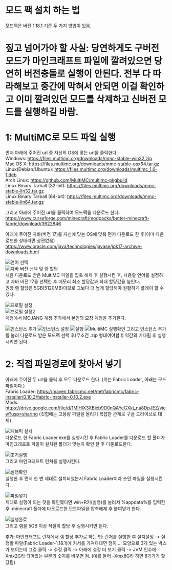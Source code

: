 # 모드 팩 설치 하는 법
모드팩은 버전 1.18.1 기준
두 가지 방법이 있음.

# 짚고 넘어가야 할 사실: 당연하게도 구버전 모드가 마인크래프트 파일에 깔려있으면 당연히 버전충돌로 실행이 안된다. 전부 다 따라해보고 중간에 막혀서 안되면 이걸 확인하고 이미 깔려있던 모드를 삭제하고 신버전 모드를 실행하길 바람.  


# 1: MultiMC로 모드 파일 실행
먼저 아래에 주어진 url 중 자신의 OS에 맞는 url을 클릭한다.  
Windows: https://files.multimc.org/downloads/mmc-stable-win32.zip  
Mac OS X: https://files.multimc.org/downloads/mmc-stable-osx64.tar.gz  
Linux(Debian/Ubuntu): https://files.multimc.org/downloads/multimc_1.6-1.deb  
Arch Linux: https://github.com/MultiMC/multimc-pkgbuild  
Linux Binary Tarball (32-bit): https://files.multimc.org/downloads/mmc-stable-lin32.tar.gz  
Linux Binary Tarball (64-bit): https://files.multimc.org/downloads/mmc-stable-lin64.tar.gz  
  
그리고 아래에 주어진 url을 클릭하여 모드팩을 다운로드 한다.  
https://www.curseforge.com/minecraft/modpacks/better-minecraft-fabric/download/3622846  
  
아래에 주어진 자바(버전 17)를 자신에 맞는 OS에 맞춰 먼저 다운로드 한 후(이미 다운로드한 상태라면 상관없음)  
https://www.oracle.com/java/technologies/javase/jdk17-archive-downloads.html  

![언어 선택](https://user-images.githubusercontent.com/89377563/151611837-96ef1f2f-736d-4b43-8daa-2d1e89f93110.PNG)    
![자바 버전 선택 및 램 할당](https://user-images.githubusercontent.com/89377563/151612292-d9006af7-a6e9-40a3-ac85-862b04ec43fd.PNG)  
처음 다운로드 받은 MultiMC 파일을 압축 해제 후 실행시킨 후, 사용할 언어를 설정하고 자바 버전 17을 선택한 후 메모리 최소 할당값과 최대 할당값을 높인다.  
권장 램 할당은 5GB(5120MB)이므로 그보다 더 높게 할당해야 원활하게 플레이 할 수 있다.  

![프로필 설정](https://user-images.githubusercontent.com/89377563/151611844-11bb09de-fc0e-4d2f-b647-042eb0a37261.PNG)  
![프로필 설정2](https://user-images.githubusercontent.com/89377563/151611848-fbe4fdf2-ba02-4bf1-beb5-74f0574c0d6f.PNG)  
계정에서 MOJANG 계정 추가에서 본인의 모장 계정을 추가한다.  
  
![인스턴스 추가](https://user-images.githubusercontent.com/89377563/151611857-5c1fe2cb-c71a-4a21-b7d0-cde997a4b8e9.PNG)
![인스턴스 설정](https://user-images.githubusercontent.com/89377563/151612531-cafbe282-8481-4f45-af3f-e9da98213bb2.PNG)
![실행](https://user-images.githubusercontent.com/89377563/151612543-22e48124-a28b-410c-b896-0f7f62321e69.PNG)
![MultiMC 실행확인](https://user-images.githubusercontent.com/89377563/151611891-d7b8515d-5bd5-4950-9f9d-b2702c814572.PNG)
그리고 인스턴스 추가를 눌러 다운로드 받은 모드팩 선택 후(무조건 .zip 형태여야함!!) 약간의 기다림 후 실행시키면 된다.  
  
  
# 2: 직접 파일경로에 찾아서 넣기  
아래에 주어진 두 url을 클릭 후 모두 다운로드 한다. (위는 Fabric Loader, 아래는 모드 파일이다.)  
Fabric Loader: https://maven.fabricmc.net/net/fabricmc/fabric-installer/0.10.2/fabric-installer-0.10.2.exe  
Mods: https://drive.google.com/file/d/1MIHlX3XBjcb9D0nQAYeGXkj_na8DpJEZ/view?usp=sharing (깃헙에는 고용량 파일을 올리기 복잡한 관계로 구글 드라이브로 대체)  
  
![패브릭 설치](https://user-images.githubusercontent.com/89377563/151611973-566099f3-f209-4e76-98c0-3dece7ec20ff.PNG)  
다운로드 한 Fabric Loader.exe를 실행시킨 후 Fabric Loader를 다운로드 할 폴더가 마인크래프트 파일이 설치된 폴더가 맞는지 확인 한 후 다운로드한다.  
  
![초기실행](https://user-images.githubusercontent.com/89377563/151611977-1a82b7a0-c664-42ae-a1e9-1ef963689dda.PNG)  
그리고 마인크래프트 런쳐를 실행시킨다.  
  
![실행확인](https://user-images.githubusercontent.com/89377563/151611989-132600a7-ae42-4f65-8c50-3fa885da4e3b.PNG)  
실행한 후 먼저 한 번 제대로 설치되었는지 Fabric Loader이라 쓰인 파일을 실행시킨다.  

![파일넣기](https://user-images.githubusercontent.com/89377563/151611993-063cba05-b78b-4255-91cc-f5a0251e0b58.PNG)  
제대로 실행이 되는 것을 확인했다면 win+R키(실행)를 눌러서 %appdata%를 입력한 후 .minecraft 폴더에 다운로드한 모드파일을 압축해제 후 붙여넣기 한다.  
  
![실행완료](https://user-images.githubusercontent.com/89377563/151611998-ac212d2d-4b09-49e5-80f8-498b82cac4da.PNG)  
그리고 램을 5GB 이상 적절히 할당 후 실행시키면 된다.  

추가: 마인크래프트 런쳐에서 램 할당 추가로 하는 법: 런쳐를 실행한 후 설치설정 -> 실행할 파일(Fabric Loader-1.18.1)에 커서를 가져다대면 점이 ... 모양으로 3개 있는 박스가 보이는데 그걸 클릭 -> 수정 클릭 -> 아래에 설정 더 보기 클릭 -> JVM 인수에 -Xmx2G라 되어있는 부분의 숫자를 바꾸면 됨. (예를 들어 -Xmx8G라 하면 8기가가 할당됨)
